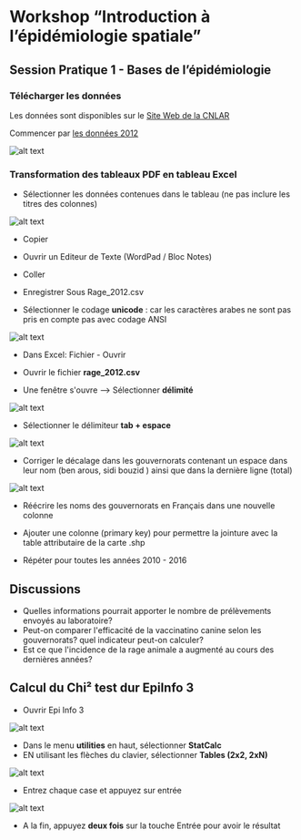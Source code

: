 # Workshop “Introduction à l’épidémiologie spatiale”
## Session Pratique 1 - Bases de l’épidémiologie

### Télécharger les données 

Les données sont disponibles sur le [Site Web de la CNLAR](http://www.rage.tn/Fr/situation-en-tunisie_11_269)

Commencer par [les données 2012](http://www.rage.tn/upload/1453203233.pdf)


![alt text](https://github.com/zbouslama/Workshop_Qgis/blob/master/Sessions%20Pratiques/SCRNshot/2siteweb2012.JPG)

### Transformation des tableaux PDF en tableau Excel


* Sélectionner les données contenues dans le tableau (ne pas inclure les titres des colonnes)



![alt text](https://github.com/zbouslama/Workshop_Qgis/blob/master/Sessions%20Pratiques/SCRNshot/2012pdf.JPG)


* Copier


* Ouvrir un Editeur de Texte (WordPad / Bloc Notes)


* Coller


* Enregistrer Sous Rage_2012.csv


* Sélectionner le codage **unicode** : car les caractères arabes ne sont pas pris en compte pas avec codage ANSI




![alt text](https://github.com/zbouslama/Workshop_Qgis/blob/master/Sessions%20Pratiques/SCRNshot/4Capture_Unicode.JPG)



* Dans  Excel: Fichier - Ouvrir

* Ouvrir le fichier **rage_2012.csv**

* Une fenêtre s'ouvre --> Sélectionner **délimité**




![alt text](https://github.com/zbouslama/Workshop_Qgis/blob/master/Sessions%20Pratiques/SCRNshot/5Capture_delimiteur.JPG)





* Sélectionner le délimiteur **tab + espace**



![alt text](https://github.com/zbouslama/Workshop_Qgis/blob/master/Sessions%20Pratiques/SCRNshot/6delim.JPG)



* Corriger le décalage dans les gouvernorats contenant un espace dans leur nom (ben arous, sidi bouzid ) ainsi que dans la dernière ligne (total)




![alt text](https://github.com/zbouslama/Workshop_Qgis/blob/master/Sessions%20Pratiques/SCRNshot/8excel.JPG)




* Réécrire les noms des gouvernorats en Français dans une nouvelle colonne

* Ajouter une colonne (primary key) pour permettre la jointure avec la table attributaire de la carte .shp

* Répéter pour toutes les années 2010 - 2016






## Discussions

* Quelles informations pourrait apporter le nombre de prélèvements envoyés au laboratoire?
* Peut-on comparer l'efficacité de la vaccinatino canine selon les gouvernorats? quel indicateur peut-on calculer?
* Est ce que l'incidence de la rage animale a augmenté au cours des dernières années?






## Calcul du Chi² test dur EpiInfo 3



* Ouvrir Epi Info 3

![alt text](https://github.com/zbouslama/Workshop_Qgis/blob/master/Sessions%20Pratiques/SCRNshot/10epiinfo.JPG)

* Dans le menu **utilities** en haut, sélectionner **StatCalc**
* EN utilisant les flèches du clavier, sélectionner **Tables (2x2, 2xN)** 


![alt text](https://github.com/zbouslama/Workshop_Qgis/blob/master/Sessions%20Pratiques/SCRNshot/11statcalc.JPG)


* Entrez chaque case et appuyez sur entrée

![alt text](https://github.com/zbouslama/Workshop_Qgis/blob/master/Sessions%20Pratiques/SCRNshot/12chi2.JPG)


* A la fin, appuyez **deux fois** sur la touche Entrée pour avoir le résultat

